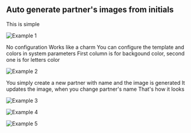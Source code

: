 Auto generate partner's images from initials
------------------------------
This is simple

![Example 1](static/description/images/partner_avatar_scr1.png?raw=true "Example 1")

No configuration
Works like a charm
You can configure the template and colors in system parameters
First column is for backgound color, second one is for letters color

![Example 2](static/description/images/partner_avatar_scr5.png?raw=true "Example 2")

You simply create a new partner with name and the image is generated
It updates the image, when you change partner's name
That's how it looks

![Example 3](static/description/images/partner_avatar_scr2.png?raw=true "Example 3")

![Example 4](static/description/images/partner_avatar_scr3.png?raw=true "Example 4")

![Example 5](static/description/images/partner_avatar_scr4.png?raw=true "Example 5")


